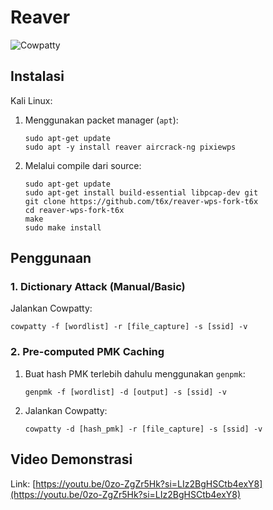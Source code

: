 # Reaver

![Cowpatty](https://github.com/fixploit03/Pentest-WiFi/blob/main/tools/cowpatty/img/cowpatty.jpg)

## Instalasi

Kali Linux:

1. Menggunakan packet manager (`apt`):

   ```
   sudo apt-get update
   sudo apt -y install reaver aircrack-ng pixiewps
   ```

2. Melalui compile dari source:
   
   ```
   sudo apt-get update
   sudo apt-get install build-essential libpcap-dev git
   git clone https://github.com/t6x/reaver-wps-fork-t6x
   cd reaver-wps-fork-t6x
   make
   sudo make install
   ```

## Penggunaan

### 1. Dictionary Attack (Manual/Basic)

Jalankan Cowpatty:

```
cowpatty -f [wordlist] -r [file_capture] -s [ssid] -v
```

### 2. Pre-computed PMK Caching

1. Buat hash PMK terlebih dahulu menggunakan `genpmk`:

   ```
   genpmk -f [wordlist] -d [output] -s [ssid] -v
   ```
2. Jalankan Cowpatty:

   ```
   cowpatty -d [hash_pmk] -r [file_capture] -s [ssid] -v
   ```

## Video Demonstrasi

Link: [https://youtu.be/0zo-ZgZr5Hk?si=LIz2BgHSCtb4exY8](https://youtu.be/0zo-ZgZr5Hk?si=LIz2BgHSCtb4exY8)
